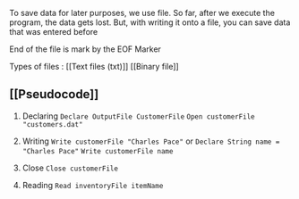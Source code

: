 To save data for later purposes, we use file. So far, after we execute the program, the data gets lost. But, with writing it onto a file, you can save data that was entered before

End of the file is mark by the EOF Marker

Types of files :
[[Text files (txt)]]
[[Binary file]]

[[Pseudocode]]
---

1. Declaring
`Declare OutputFile CustomerFile`
`Open customerFile "customers.dat"`

2. Writing
`Write customerFile "Charles Pace"`
or
`Declare String name = "Charles Pace"`
`Write customerFile name`

3. Close
`Close customerFile`

4. Reading
`Read inventoryFile itemName`